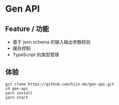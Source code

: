# Gen API

## Feature / 功能

* 基于 json schema 的输入输出参数校验
* 缓存控制
* TypeScript 的类型管理

## 体验

````
git clone https://github.com/hjin-me/gen-api.git
cd gen-api
yarn install
yarn start
````